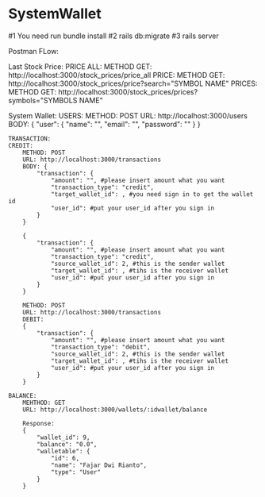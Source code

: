 # SystemWallet

#1 You need run bundle install
#2 rails db:migrate
#3 rails server

Postman FLow:

Last Stock Price:
    PRICE ALL:
        METHOD GET: http://localhost:3000/stock_prices/price_all
    PRICE:
        METHOD GET: http://localhost:3000/stock_prices/price?search="SYMBOL NAME"
    PRICES:
        METHOD GET: http://localhost:3000/stock_prices/prices?symbols="SYMBOLS NAME"

System Wallet:
    USERS: 
        METHOD: POST
        URL: http://localhost:3000/users
        BODY: {
                "user": {
                "name": "",
                "email": "",
                "password": ""
            }
        }
    
    TRANSACTION:
    CREDIT:
        METHOD: POST
        URL: http://localhost:3000/transactions
        BODY: {
            "transaction": {
                "amount": "", #please insert amount what you want
                "transaction_type": "credit", 
                "target_wallet_id": , #you need sign in to get the wallet id
                "user_id": #put your user_id after you sign in
            }
        }

        {
            "transaction": {
                "amount": "", #please insert amount what you want
                "transaction_type": "credit", 
                "source_wallet_id": 2, #this is the sender wallet
                "target_wallet_id": , #tihs is the receiver wallet
                "user_id": #put your user_id after you sign in
            }
        }

        METHOD: POST
        URL: http://localhost:3000/transactions
        DEBIT:
        {
            "transaction": {
                "amount": "", #please insert amount what you want
                "transaction_type": "debit", 
                "source_wallet_id": 2, #this is the sender wallet
                "target_wallet_id": , #tihs is the receiver wallet
                "user_id": #put your user_id after you sign in
            }
        }

    BALANCE:
        MEHTHOD: GET
        URL: http://localhost:3000/wallets/:idwallet/balance

        Response:
        {
            "wallet_id": 9,
            "balance": "0.0",
            "walletable": {
                "id": 6,
                "name": "Fajar Dwi Rianto",
                "type": "User"
            }
        }

